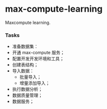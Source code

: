 # max-compute-learning
Maxcompute learning.

### Tasks
* 准备数据集：
* 开通 max-compute 服务；
* 配置开发开发环境和工具；
* 创建表结构；
* 导入数据：
    * 批量导入；
    * 增量添加导入；
* 执行数据分析；
* 数据质量管理；
* 数据服务；
